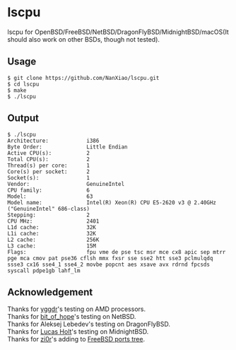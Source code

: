 # lscpu
lscpu for OpenBSD/FreeBSD/NetBSD/DragonFlyBSD/MidnightBSD/macOS(It should also work on other BSDs, though not tested).  

## Usage

	$ git clone https://github.com/NanXiao/lscpu.git
	$ cd lscpu
	$ make
	$ ./lscpu

## Output

	$ ./lscpu
	Architecture:            i386
	Byte Order:              Little Endian
	Active CPU(s):           2
	Total CPU(s):            2
	Thread(s) per core:      1
	Core(s) per socket:      2
	Socket(s):               1
	Vendor:                  GenuineIntel
	CPU family:              6
	Model:                   63
	Model name:              Intel(R) Xeon(R) CPU E5-2620 v3 @ 2.40GHz ("GenuineIntel" 686-class)
	Stepping:                2
	CPU MHz:                 2401
	L1d cache:               32K
	L1i cache:               32K
	L2 cache:                256K
	L3 cache:                15M
	Flags:                   fpu vme de pse tsc msr mce cx8 apic sep mtrr pge mca cmov pat pse36 cflsh mmx fxsr sse sse2 htt sse3 pclmulqdq ssse3 cx16 sse4_1 sse4_2 movbe popcnt aes xsave avx rdrnd fpcsds syscall pdpe1gb lahf_lm
## Acknowledgement
Thanks for [yggdr](https://github.com/yggdr)'s testing on AMD processors.  
Thanks for [bit_of_hope](https://www.reddit.com/r/BSD/comments/72bi57/lscpu_for_openbsdfreebsd/dnhnifm/)'s testing on NetBSD.  
Thanks for Aleksej Lebedev's testing on DragonFlyBSD.  
Thanks for [Lucas Holt](https://github.com/laffer1)'s testing on MidnightBSD.  
Thanks for [zi0r](https://github.com/zi0r)'s adding to [FreeBSD ports tree](https://www.freshports.org/sysutils/lscpu).

